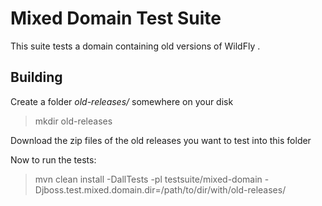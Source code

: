 Mixed Domain Test Suite
========================

This suite tests a domain containing old versions of WildFly .

Building
-------------------

Create a folder *old-releases/* somewhere on your disk

> mkdir old-releases

Download the zip files of the old releases you want to test into this folder

Now to run the tests:

> mvn clean install -DallTests -pl testsuite/mixed-domain -Djboss.test.mixed.domain.dir=/path/to/dir/with/old-releases/
